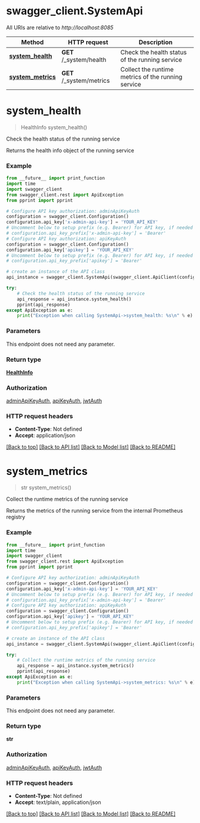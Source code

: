 # swagger_client.SystemApi

All URIs are relative to *http://localhost:8085*

Method | HTTP request | Description
------------- | ------------- | -------------
[**system_health**](SystemApi.md#system_health) | **GET** /_system/health | Check the health status of the running service
[**system_metrics**](SystemApi.md#system_metrics) | **GET** /_system/metrics | Collect the runtime metrics of the running service

# **system_health**
> HealthInfo system_health()

Check the health status of the running service

Returns the health info object of the running service

### Example
```python
from __future__ import print_function
import time
import swagger_client
from swagger_client.rest import ApiException
from pprint import pprint

# Configure API key authorization: adminApiKeyAuth
configuration = swagger_client.Configuration()
configuration.api_key['x-admin-api-key'] = 'YOUR_API_KEY'
# Uncomment below to setup prefix (e.g. Bearer) for API key, if needed
# configuration.api_key_prefix['x-admin-api-key'] = 'Bearer'
# Configure API key authorization: apiKeyAuth
configuration = swagger_client.Configuration()
configuration.api_key['apikey'] = 'YOUR_API_KEY'
# Uncomment below to setup prefix (e.g. Bearer) for API key, if needed
# configuration.api_key_prefix['apikey'] = 'Bearer'

# create an instance of the API class
api_instance = swagger_client.SystemApi(swagger_client.ApiClient(configuration))

try:
    # Check the health status of the running service
    api_response = api_instance.system_health()
    pprint(api_response)
except ApiException as e:
    print("Exception when calling SystemApi->system_health: %s\n" % e)
```

### Parameters
This endpoint does not need any parameter.

### Return type

[**HealthInfo**](HealthInfo.md)

### Authorization

[adminApiKeyAuth](../README.md#adminApiKeyAuth), [apiKeyAuth](../README.md#apiKeyAuth), [jwtAuth](../README.md#jwtAuth)

### HTTP request headers

 - **Content-Type**: Not defined
 - **Accept**: application/json

[[Back to top]](#) [[Back to API list]](../README.md#documentation-for-api-endpoints) [[Back to Model list]](../README.md#documentation-for-models) [[Back to README]](../README.md)

# **system_metrics**
> str system_metrics()

Collect the runtime metrics of the running service

Returns the metrics of the running service from the internal Prometheus registry

### Example
```python
from __future__ import print_function
import time
import swagger_client
from swagger_client.rest import ApiException
from pprint import pprint

# Configure API key authorization: adminApiKeyAuth
configuration = swagger_client.Configuration()
configuration.api_key['x-admin-api-key'] = 'YOUR_API_KEY'
# Uncomment below to setup prefix (e.g. Bearer) for API key, if needed
# configuration.api_key_prefix['x-admin-api-key'] = 'Bearer'
# Configure API key authorization: apiKeyAuth
configuration = swagger_client.Configuration()
configuration.api_key['apikey'] = 'YOUR_API_KEY'
# Uncomment below to setup prefix (e.g. Bearer) for API key, if needed
# configuration.api_key_prefix['apikey'] = 'Bearer'

# create an instance of the API class
api_instance = swagger_client.SystemApi(swagger_client.ApiClient(configuration))

try:
    # Collect the runtime metrics of the running service
    api_response = api_instance.system_metrics()
    pprint(api_response)
except ApiException as e:
    print("Exception when calling SystemApi->system_metrics: %s\n" % e)
```

### Parameters
This endpoint does not need any parameter.

### Return type

**str**

### Authorization

[adminApiKeyAuth](../README.md#adminApiKeyAuth), [apiKeyAuth](../README.md#apiKeyAuth), [jwtAuth](../README.md#jwtAuth)

### HTTP request headers

 - **Content-Type**: Not defined
 - **Accept**: text/plain, application/json

[[Back to top]](#) [[Back to API list]](../README.md#documentation-for-api-endpoints) [[Back to Model list]](../README.md#documentation-for-models) [[Back to README]](../README.md)

